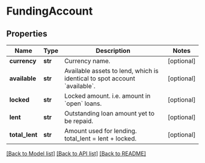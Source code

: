 # FundingAccount

## Properties
Name | Type | Description | Notes
------------ | ------------- | ------------- | -------------
**currency** | **str** | Currency name. | [optional] 
**available** | **str** | Available assets to lend, which is identical to spot account &#x60;available&#x60;. | [optional] 
**locked** | **str** | Locked amount. i.e. amount in &#x60;open&#x60; loans. | [optional] 
**lent** | **str** | Outstanding loan amount yet to be repaid. | [optional] 
**total_lent** | **str** | Amount used for lending. total_lent &#x3D; lent + locked. | [optional] 

[[Back to Model list]](../README.md#documentation-for-models) [[Back to API list]](../README.md#documentation-for-api-endpoints) [[Back to README]](../README.md)


